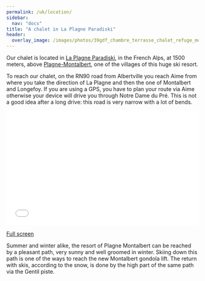 ```yaml
---
permalink: /uk/location/
sidebar:
  nav: "docs"
title: "A chalet in La Plagne Paradiski"
header:
  overlay_image: /images/photos/39gdf_chambre_terrasse_chalet_refuge_montgesin_plagne.jpg
---
```


Our chalet is located in <a href="http://winter.la-plagne.com" target="_blank">La Plagne Paradiski</a>, in the French Alps, at 1500 meters, above <a href="http://winter.montalbert.com">Plagne-Montalbert</a>, one of the villages of this huge ski resort.

To reach our chalet, on the RN90 road from Albertville you reach Aime from where you take the direction of La Plagne and then the one of Montalbert and Longefoy. If you are using a GPS, you have to plan your route via Aime otherwise your device will drive you through Notre Dame du Pré. This is not a good idea after a long drive: this road is very narrow with a lot of bends.

<iframe width="100%" height="300px" frameborder="0" allowfullscreen src="//umap.openstreetmap.fr/fr/map/refuge-de-montgesin_644781?scaleControl=false&miniMap=false&scrollWheelZoom=false&zoomControl=true&allowEdit=false&moreControl=false&searchControl=null&tilelayersControl=null&embedControl=null&datalayersControl=false&onLoadPanel=undefined&captionBar=false"></iframe><p><a href="//umap.openstreetmap.fr/fr/map/refuge-de-montgesin_644781">Full screen</a></p>

Summer and winter alike, the resort of Plagne Montalbert can be reached by a pleasant path, very sunny and well groomed in winter. Skiing down this path is one of the ways to reach the new Montalbert gondola lift. The return with skis, according to the snow, is done by the high part of the same path via the Gentil piste.
